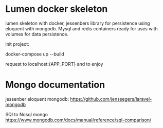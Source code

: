# Lumen docker skeleton 

lumen skeleton with docker, jessenbers library for persistence using eloquent with mongodb. Mysql and redis containers ready for uses with volumes for data persistence.

init project:

docker-compose up --build

request to localhost:{APP_PORT} and to enjoy


# Mongo documentation

jessenber eloquent mongodb: https://github.com/jenssegers/laravel-mongodb

SQl to Nosql mongo https://www.mongodb.com/docs/manual/reference/sql-comparison/